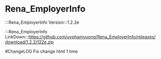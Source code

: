 # Rena_EmployerInfo

:::Rena_EmployerInfo Version:::1.2.2e

:::Rena_EmployerInfo LinkDown:::https://github.com/uyphamvuong/Rena_EmployerInfo/releases/download/1.2.2/122e.zip

#ChangeLOG
Fix change html 1 time
